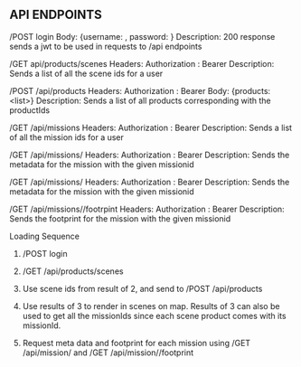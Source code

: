 API ENDPOINTS
-------------
/POST login 
Body:
{username: <string>, password: <string>}
Description:
200 response sends a jwt to be used in requests to /api endpoints
  
/GET api/products/scenes
Headers:
  Authorization : Bearer <token>
Description:
  Sends a list of all the scene ids for a user

/POST /api/products
Headers:
  Authorization : Bearer <token>
Body:
  {products: <list<productIds>>}
Description:
  Sends a list of all products corresponding with the productIds

/GET /api/missions
Headers:
  Authorization : Bearer <token>
Description:
  Sends a list of all the mission ids for a user
  
/GET /api/missions/<missionId>
Headers:
  Authorization : Bearer <token>
Description:
  Sends the metadata for the mission with the given missionid
  
/GET /api/missions/<missionId>
Headers:
  Authorization : Bearer <token>
Description:
  Sends the metadata for the mission with the given missionid
  
/GET /api/missions/<missionId>/footrpint
Headers:
  Authorization : Bearer <token>
Description:
  Sends the footprint for the mission with the given missionid

Loading Sequence
1. /POST login
  
2. /GET /api/products/scenes
  
3. Use scene ids from result of 2, and send to /POST /api/products
  
4. Use results of 3 to render in scenes on map. Results of 3 can also be used to get all the missionIds since each scene product comes with its missionId.
  
5. Request meta data and footprint for each mission using /GET /api/mission/<missionid> and /GET /api/mission/<missionid>/footprint
  
